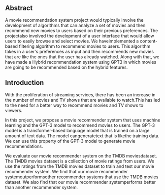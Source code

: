 ## Abstract 
A movie recommendation system project would typically involve the development of algorithms that can analyze a set of movies and then recommend new movies to users based on their previous preferences. The projectalso involved the development of a user interface that would allow users to easily browse and select movies. We haveimplemented a content-based filtering algorithm to recommend movies to users. This algorithm takes in a user's preferences as input and then recommends new movies that are like the ones that the user has already watched. Along with that, we have made a Hybrid recommendation system using GPT3 in which movies are going to be recommended based on the hybrid features.

## Introduction
With the proliferation of streaming services, there has been an increase in the number of movies and TV shows that are available to watch.This has led to the need for a better way to recommend movies and TV shows to viewers. 

In this project, we propose a movie recommender system that uses machine learning and the GPT-3 model to recommend movies to users. The GPT-3 model is a transformer-based language model that is trained on a large amount of text data. The model cangeneratetext that is likethe training data. We can use this property of the GPT-3 model to generate movie recommendations. 

We evaluate our movie recommender system on the TMDB moviesdataset. The TMDB movies dataset is a collection of movie ratings from users. We use the ratings from the TMDB movies dataset to train and test our movie recommender system. We find that our movie recommender systemoutperformsother recommender systems that use the TMDB movies dataset. We also find that our movie recommender systemperforms better than another recommender system.
